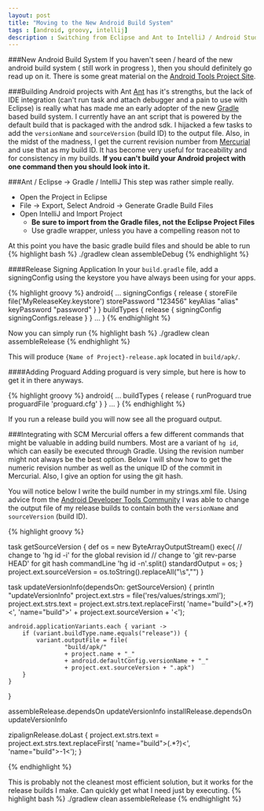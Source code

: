 ```yaml
---
layout: post
title: "Moving to the New Android Build System"
tags : [android, groovy, intellij]
description : Switching from Eclipse and Ant to IntelliJ / Android Studio and Gradle
---
```

###New Android Build System
If you haven't seen / heard of the new android build system ( still work in progress ), then you should definitely go read up on it.  There is some great material on the [Android Tools Project Site](http://tools.android.com/tech-docs/new-build-system).

###Building Android projects with Ant
[Ant](http://ant.apache.com) has it's strengths, but the lack of IDE integration (can't run task and attach debugger and a pain to use with Eclipse) is really what has made me an early adopter of the new [Gradle](http://gradle.org) based build system.  I currently have an ant script that is powered by the default build that is packaged with the androd sdk.  I hijacked a few tasks to add the ```versionName``` and ```sourceVersion``` (build ID) to the output file.  Also, in the midst of the madness, I get the current revision number from [Mercurial](http://mercurial.selenic.com/) and use that as my build ID.  It has become very useful for traceability and for consistency in my builds.
**If you can't build your Android project with one command then you should look into it.**

###Ant / Eclipse -> Gradle / IntelliJ
This step was rather simple really.
- Open the Project in Eclipse
- File -> Export, Select Android -> Generate Gradle Build Files
- Open IntelliJ and Import Project
    - **Be sure to import from the Gradle files, not the Eclipse Project Files** 
    - Use gradle wrapper, unless you have a compelling reason not to
    
At this point you have the basic gradle build files and should be able to run
{% highlight bash %}
./gradlew clean assembleDebug
{% endhighlight %}

####Release Signing Application
In your ```build.gradle``` file, add a signingConfig using the keystore you have always been using for your apps.

{% highlight groovy %}
android{
    ...
    signingConfigs {
        release {
            storeFile file('MyReleaseKey.keystore')
            storePassword "123456"
            keyAlias "alias"
            keyPassword "password"
        }
    }
    buildTypes {
        release {
            signingConfig signingConfigs.release
        }
    }
    ...
}
{% endhighlight %}

Now you can simply run 
{% highlight bash %}
./gradlew clean assembleRelease
{% endhighlight %}

This will produce ```{Name of Project}-release.apk``` located in ```build/apk/```.

####Adding Proguard
Adding proguard is very simple, but here is how to get it in there anyways.

{% highlight groovy %}
android{
    ...
    buildTypes {
        release {
            runProguard true
            proguardFile 'proguard.cfg'
        }
    }
    ...
}
{% endhighlight %}

If you run a release build you will now see all the proguard output.

###Integrating with SCM
Mercurial offers a few different commands that might be valuable in adding build numbers.  Most are a variant of ```hg id```, which can easily be executed through Gradle.  Using the revision number might not always be the best option.  Below I will show how to get the numeric revision number as well as the unique ID of the commit in Mercurial.  Also, I give an option for using the git hash.

You will notice below I write the build number in my strings.xml file.  Using advice from the [Android Developer Tools Community](https://plus.google.com/u/1/101836723454902363467/posts/3DszV82h6TN) I was able to change the output file of my release builds to contain both the ```versionName``` and ```sourceVersion``` (build ID).

{% highlight groovy %}

task getSourceVersion {
    def os = new ByteArrayOutputStream()
    exec{
    	// change to 'hg id -i' for the global revision id
    	// change to 'git rev-parse HEAD' for git hash
        commandLine 'hg id -n'.split()
        standardOutput = os;
    }
    project.ext.sourceVersion = os.toString().replaceAll("\\s","")
}

task updateVersionInfo(dependsOn: getSourceVersion) {
    println "updateVersionInfo"
    project.ext.strs = file('res/values/strings.xml');
    project.ext.strs.text = project.ext.strs.text.replaceFirst(
            'name="build">(.*?)<', 'name="build">' + project.ext.sourceVersion + '<');

    android.applicationVariants.each { variant ->
        if (variant.buildType.name.equals("release")) {
            variant.outputFile = file(
                    "build/apk/"
                    + project.name + "_"
                    + android.defaultConfig.versionName + "_"
                    + project.ext.sourceVersion + ".apk")
        }
    }
}

assembleRelease.dependsOn updateVersionInfo
installRelease.dependsOn updateVersionInfo

zipalignRelease.doLast {
    project.ext.strs.text = project.ext.strs.text.replaceFirst(
            'name="build">(.*?)<', 'name="build">-1<');
}

{% endhighlight %}

This is probably not the cleanest most efficient solution, but it works for the release builds I make.  Can quickly get what I need just by executing.
{% highlight bash %}
./gradlew clean assembleRelease
{% endhighlight %}